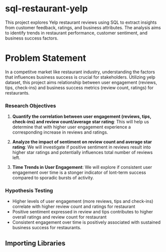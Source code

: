 # sql-restaurant-yelp
This project explores Yelp restaurant reviews using SQL to extract insights from customer feedback, ratings, and business attributes. The analysis aims to identify trends in restaurant performance, customer sentiment, and business success factors.

# Problem Statement
In a competitve market like restaurant industry, understanding the factors that influences business success is crucial for stakeholders. Utilizing yelp dataset, this project aims relationship between user engagement (reviews, tips, check-ins) and business success metrics (review count, ratings) for restaurants.

### Research Objectives
1. **Quantify the correlation between user engagement (reviews, tips, check-ins) and review count/average star rating**: This will help us determine that with higher user engagement experience a corresponding increase in reviews and ratings.

2. **Analyze the impact of sentiment on review count and average star rating**: We will investigate if positive sentiment in reviews result into higher star ratings and potentially influences total number of reviews left.

3. **Time Trends in User Engagement**: We will explore if consistent user engagement over time is a stonger indicator of lont-term success compared to sporadic bursts of activity.

### Hypothesis Testing
- Higher levels of user engagement (more reviews, tips and check-ins) correlate with higher review count and ratings for restaurant
- Positive sentiment expressed in review and tips contributes to higher overall ratings and review count for restaurant
- Consistent engagement over time is positively associated with sustained business success for restaurants. 

## Importing Libraries